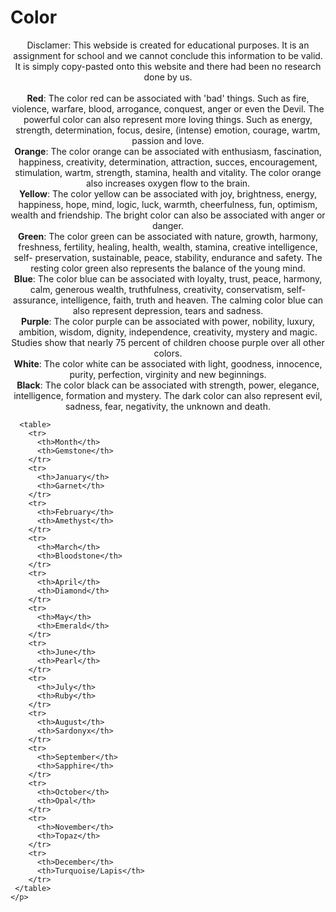 <!DOCTYPE html>
<head>
  <title>Color</title>
  <style>
    p {
    text-align: center;
    font-size: 10 px;
    }
  </style>
  <body>
    <h1>Color</h1>
    <p>Disclamer: This webside is created for educational purposes. It is an assignment for school and we cannot conclude this information to be valid. It is simply            copy-pasted onto this website and there had been no research done by us. <br><br>
      <b>Red</b>: The color red can be associated with 'bad' things. Such as fire, violence, warfare, blood, arrogance, conquest, anger or even the Devil. The powerful         color can also represent more loving things. Such as energy, strength, determination, focus, desire, (intense) emotion, courage, wartm, passion and love. <br>
      <b>Orange</b>: The color orange can be associated with enthusiasm, fascination, happiness, creativity, determination, attraction, succes, encouragement,                 stimulation, wartm, strength, stamina, health and vitality. The color orange also increases oxygen flow to the brain. <br>
      <b>Yellow</b>: The color yellow can be associated with joy, brightness, energy, happiness, hope, mind, logic, luck, warmth, cheerfulness, fun, optimism, wealth and       friendship. The bright color can also be associated with anger or danger. <br>
      <b>Green</b>: The color green can be associated with nature, growth, harmony, freshness, fertility, healing, health, wealth, stamina, creative intelligence, self-       preservation, sustainable, peace, stability, endurance and safety. The resting color green also represents the balance of the young mind. <br>
      <b>Blue</b>: The color blue can be associated with loyalty, trust, peace, harmony, calm, generous wealth, truthfulness, creativity, conservatism, self-assurance,         intelligence, faith, truth and heaven. The calming color blue can also represent depression, tears and sadness. <br>
      <b>Purple</b>: The color purple can be associated with power, nobility, luxury, ambition, wisdom, dignity, independence, creativity, mystery and magic. Studies           show that nearly 75 percent of children choose purple over all other colors. <br>
      <b>White</b>: The color white can be associated with light, goodness, innocence, purity, perfection, virginity and new beginnings. <br>
      <b>Black</b>: The color black can be associated with strength, power, elegance, intelligence, formation and mystery. The dark color can also represent evil,             sadness, fear, negativity, the unknown and death.
      
      <table>
        <tr>
          <th>Month</th>
          <th>Gemstone</th>
        </tr>
        <tr>
          <th>January</th>
          <th>Garnet</th>
        </tr>
        <tr>
          <th>February</th>
          <th>Amethyst</th>
        </tr>
        <tr>
          <th>March</th>
          <th>Bloodstone</th>
        </tr>
        <tr>
          <th>April</th>
          <th>Diamond</th>
        </tr>
        <tr>
          <th>May</th>
          <th>Emerald</th>
        </tr>
        <tr>
          <th>June</th>
          <th>Pearl</th>
        </tr>
        <tr>
          <th>July</th>
          <th>Ruby</th>
        </tr>
        <tr>
          <th>August</th>
          <th>Sardonyx</th>
        </tr>
        <tr>
          <th>September</th>
          <th>Sapphire</th>
        </tr>
        <tr>
          <th>October</th>
          <th>Opal</th>
        </tr>
        <tr>
          <th>November</th>
          <th>Topaz</th>
        </tr>
        <tr>
          <th>December</th>
          <th>Turquoise/Lapis</th>
        </tr>
     </table> 
    </p>
  </body>
       
